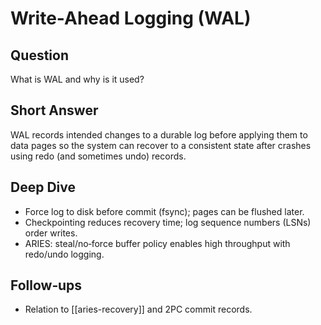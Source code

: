 # Write-Ahead Logging (WAL)

## Question
What is WAL and why is it used?

## Short Answer
WAL records intended changes to a durable log before applying them to data pages so the system can recover to a consistent state after crashes using redo (and sometimes undo) records.

## Deep Dive
- Force log to disk before commit (fsync); pages can be flushed later.
- Checkpointing reduces recovery time; log sequence numbers (LSNs) order writes.
- ARIES: steal/no‑force buffer policy enables high throughput with redo/undo logging.

## Follow‑ups
- Relation to [[aries-recovery]] and 2PC commit records.


